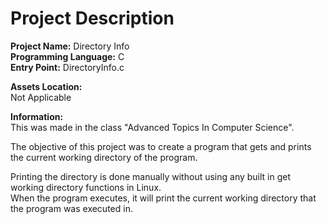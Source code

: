 # Project Description
**Project Name:** Directory Info <br />
**Programming Language:** C <br />
**Entry Point:** DirectoryInfo.c <br />

**Assets Location:** <br />
Not Applicable <br />

**Information:** <br />
This was made in the class "Advanced Topics In Computer Science". <br />

The objective of this project was to create a program that gets and prints the current working directory of the program. <br />

Printing the directory is done manually without using any built in get working directory functions in Linux. <br />
When the program executes, it will print the current working directory that the program was executed in.
